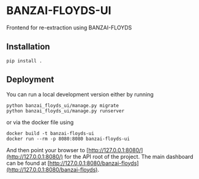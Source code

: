 # BANZAI-FLOYDS-UI
Frontend for re-extraction using BANZAI-FLOYDS

Installation
------------
```
pip install .
```

Deployment
----------
You can run a local development version either by running

```
python banzai_floyds_ui/manage.py migrate
python banzai_floyds_ui/manage.py runserver
```
or via the docker file using
```
docker build -t banzai-floyds-ui
docker run --rm -p 8080:8080 banzai-floyds-ui
```

And then point your browser to [http://127.0.0.1:8080/](http://127.0.0.1:8080/) for the API root of the project.
The main dashboard can be found at [http://127.0.0.1:8080/banzai-floyds](http://127.0.0.1:8080/banzai-floyds).
